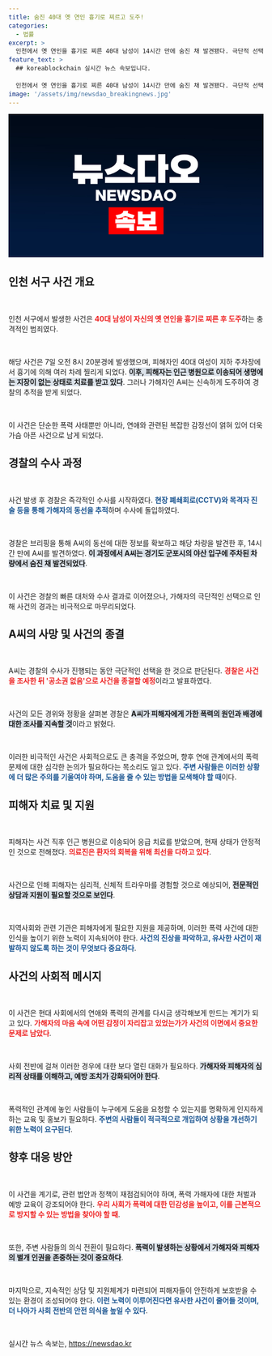 ```yaml
---
title: 숨진 40대 옛 연인 흉기로 찌르고 도주!
categories:
  - 법률
excerpt: >
  인천에서 옛 연인을 흉기로 찌른 40대 남성이 14시간 만에 숨진 채 발견됐다. 극단적 선택으로 추정되는 A씨의 사망은 사건의 미스터리를 더욱 깊게 만들며, 경찰은 공소권 없음으로 사건을 종결할 예정이다.
feature_text: >
  ## koreablockchain 실시간 뉴스 속보입니다.

  인천에서 옛 연인을 흉기로 찌른 40대 남성이 14시간 만에 숨진 채 발견됐다. 극단적 선택으로 추정되는 A씨의 사망은 사건의 미스터리를 더욱 깊게 만들며, 경찰은 공소권 없음으로 사건을 종결할 예정이다.
image: '/assets/img/newsdao_breakingnews.jpg'
---
```


<p><img src="/assets/img/newsdao_breakingnews.jpg" alt="koreablockchain 속보" /></p>

<h2 data-ke-size="size26">인천 서구 사건 개요</h2>  

<p data-ke-size="size16">&nbsp;</p>  

<p>인천 서구에서 발생한 사건은 <b><span style="color: #ee2323;">40대 남성이 자신의 옛 연인을 흉기로 찌른 후 도주</span></b>하는 충격적인 범죄였다. </p>

<p data-ke-size="size16">&nbsp;</p>  

<p>해당 사건은 7일 오전 8시 20분경에 발생했으며, 피해자인 40대 여성이 지하 주차장에서 흉기에 의해 여러 차례 찔리게 되었다. <b><span style="background-color: #21538527;">이후, 피해자는 인근 병원으로 이송되어 생명에는 지장이 없는 상태로 치료를 받고 있다</span></b>. 그러나 가해자인 A씨는 신속하게 도주하여 경찰의 추적을 받게 되었다. </p>

<p data-ke-size="size16">&nbsp;</p>  

<p>이 사건은 단순한 폭력 사태뿐만 아니라, 연애와 관련된 복잡한 감정선이 얽혀 있어 더욱 가슴 아픈 사건으로 남게 되었다. </p>

<h2 data-ke-size="size26">경찰의 수사 과정</h2>  

<p data-ke-size="size16">&nbsp;</p>  

<p>사건 발생 후 경찰은 즉각적인 수사를 시작하였다. <b><span style="color: #1a5490;">현장 폐쇄회로(CCTV)와 목격자 진술 등을 통해 가해자의 동선을 추적</span></b>하며 수사에 돌입하였다. </p>

<p data-ke-size="size16">&nbsp;</p>  

<p>경찰은 브리핑을 통해 A씨의 동선에 대한 정보를 확보하고 해당 차량을 발견한 후, 14시간 만에 A씨를 발견하였다. <b><span style="background-color: #21538527;">이 과정에서 A씨는 경기도 군포시의 야산 입구에 주차된 차량에서 숨진 채 발견되었다</span></b>. </p>

<p data-ke-size="size16">&nbsp;</p>  

<p>이 사건은 경찰의 빠른 대처와 수사 결과로 이어졌으나, 가해자의 극단적인 선택으로 인해 사건의 경과는 비극적으로 마무리되었다. </p>

<h2 data-ke-size="size26">A씨의 사망 및 사건의 종결</h2>  

<p data-ke-size="size16">&nbsp;</p>  

<p>A씨는 경찰의 수사가 진행되는 동안 극단적인 선택을 한 것으로 판단된다. <b><span style="color: #ee2323;">경찰은 사건을 조사한 뒤 '공소권 없음'으로 사건을 종결할 예정</span></b>이라고 발표하였다. </p>

<p data-ke-size="size16">&nbsp;</p>  

<p>사건의 모든 경위와 정황을 살펴본 경찰은 <b><span style="background-color: #21538527;">A씨가 피해자에게 가한 폭력의 원인과 배경에 대한 조사를 지속할 것</span></b>이라고 밝혔다. </p>

<p data-ke-size="size16">&nbsp;</p>  

<p>이러한 비극적인 사건은 사회적으로도 큰 충격을 주었으며, 향후 연애 관계에서의 폭력 문제에 대한 심각한 논의가 필요하다는 목소리도 일고 있다. <b><span style="color: #1a5490;">주변 사람들은 이러한 상황에 더 많은 주의를 기울여야 하며, 도움을 줄 수 있는 방법을 모색해야 할 때</span></b>이다. </p>

<h2 data-ke-size="size26">피해자 치료 및 지원</h2>  

<p data-ke-size="size16">&nbsp;</p>  

<p>피해자는 사건 직후 인근 병원으로 이송되어 응급 치료를 받았으며, 현재 상태가 안정적인 것으로 전해졌다. <b><span style="color: #ee2323;">의료진은 환자의 회복을 위해 최선을 다하고 있다</span></b>. </p>

<p data-ke-size="size16">&nbsp;</p>  

<p>사건으로 인해 피해자는 심리적, 신체적 트라우마를 경험할 것으로 예상되어, <b><span style="background-color: #21538527;">전문적인 상담과 지원이 필요할 것으로 보인다</span></b>. </p>

<p data-ke-size="size16">&nbsp;</p>  

<p>지역사회와 관련 기관은 피해자에게 필요한 지원을 제공하며, 이러한 폭력 사건에 대한 인식을 높이기 위한 노력이 지속되어야 한다. <b><span style="color: #1a5490;">사건의 진상을 파악하고, 유사한 사건이 재발하지 않도록 하는 것이 무엇보다 중요하다</span></b>. </p>

<h2 data-ke-size="size26">사건의 사회적 메시지</h2>  

<p data-ke-size="size16">&nbsp;</p>  

<p>이 사건은 현대 사회에서의 연애와 폭력의 관계를 다시금 생각해보게 만드는 계기가 되고 있다. <b><span style="color: #ee2323;">가해자의 마음 속에 어떤 감정이 자리잡고 있었는가가 사건의 이면에서 중요한 문제로 남았다</span></b>. </p>

<p data-ke-size="size16">&nbsp;</p>    

<p>사회 전반에 걸쳐 이러한 경우에 대한 보다 열린 대화가 필요하다. <b><span style="background-color: #21538527;">가해자와 피해자의 심리적 상태를 이해하고, 예방 조치가 강화되어야 한다</span></b>. </p>

<p data-ke-size="size16">&nbsp;</p>  

<p>폭력적인 관계에 놓인 사람들이 누구에게 도움을 요청할 수 있는지를 명확하게 인지하게 하는 교육 및 홍보가 필요하다. <b><span style="color: #1a5490;">주변의 사람들이 적극적으로 개입하여 상황을 개선하기 위한 노력이 요구된다</span></b>. </p>

<h2 data-ke-size="size26">향후 대응 방안</h2>  

<p data-ke-size="size16">&nbsp;</p>  

<p>이 사건을 계기로, 관련 법안과 정책이 재점검되어야 하며, 폭력 가해자에 대한 처벌과 예방 교육이 강조되어야 한다. <b><span style="color: #ee2323;">우리 사회가 폭력에 대한 민감성을 높이고, 이를 근본적으로 방지할 수 있는 방법을 찾아야 할 때</span></b>. </p>

<p data-ke-size="size16">&nbsp;</p>  

<p>또한, 주변 사람들의 의식 전환이 필요하다. <b><span style="background-color: #21538527;">폭력이 발생하는 상황에서 가해자와 피해자의 별개 인권을 존중하는 것이 중요하다</span></b>. </p>

<p data-ke-size="size16">&nbsp;</p>  

<p>마지막으로, 지속적인 상담 및 지원체계가 마련되어 피해자들이 안전하게 보호받을 수 있는 환경이 조성되어야 한다. <b><span style="color: #1a5490;">이런 노력이 이루어진다면 유사한 사건이 줄어들 것이며, 더 나아가 사회 전반의 안전 의식을 높일 수 있다</span></b>. </p>

<p data-ke-size="size16">&nbsp;</p>  
실시간 뉴스 속보는, <a href="https://newsdao.kr" rel="dofollow">https://newsdao.kr</a>


